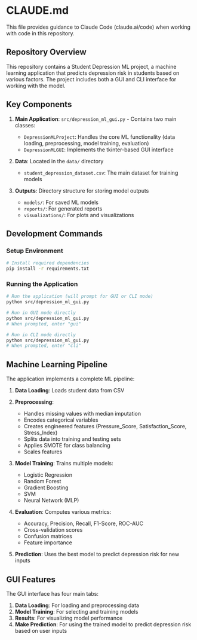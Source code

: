 # CLAUDE.md

This file provides guidance to Claude Code (claude.ai/code) when working with code in this repository.

## Repository Overview

This repository contains a Student Depression ML project, a machine learning application that predicts depression risk in students based on various factors. The project includes both a GUI and CLI interface for working with the model.

## Key Components

1. **Main Application**: `src/depression_ml_gui.py` - Contains two main classes:
   - `DepressionMLProject`: Handles the core ML functionality (data loading, preprocessing, model training, evaluation)
   - `DepressionMLGUI`: Implements the tkinter-based GUI interface

2. **Data**: Located in the `data/` directory
   - `student_depression_dataset.csv`: The main dataset for training models

3. **Outputs**: Directory structure for storing model outputs
   - `models/`: For saved ML models
   - `reports/`: For generated reports
   - `visualizations/`: For plots and visualizations

## Development Commands

### Setup Environment

```bash
# Install required dependencies
pip install -r requirements.txt
```

### Running the Application

```bash
# Run the application (will prompt for GUI or CLI mode)
python src/depression_ml_gui.py

# Run in GUI mode directly
python src/depression_ml_gui.py
# When prompted, enter "gui"

# Run in CLI mode directly
python src/depression_ml_gui.py
# When prompted, enter "cli"
```

## Machine Learning Pipeline

The application implements a complete ML pipeline:

1. **Data Loading**: Loads student data from CSV
2. **Preprocessing**:
   - Handles missing values with median imputation
   - Encodes categorical variables
   - Creates engineered features (Pressure_Score, Satisfaction_Score, Stress_Index)
   - Splits data into training and testing sets
   - Applies SMOTE for class balancing
   - Scales features

3. **Model Training**: Trains multiple models:
   - Logistic Regression
   - Random Forest
   - Gradient Boosting
   - SVM
   - Neural Network (MLP)

4. **Evaluation**: Computes various metrics:
   - Accuracy, Precision, Recall, F1-Score, ROC-AUC
   - Cross-validation scores
   - Confusion matrices
   - Feature importance

5. **Prediction**: Uses the best model to predict depression risk for new inputs

## GUI Features

The GUI interface has four main tabs:
1. **Data Loading**: For loading and preprocessing data
2. **Model Training**: For selecting and training models
3. **Results**: For visualizing model performance
4. **Make Prediction**: For using the trained model to predict depression risk based on user inputs
